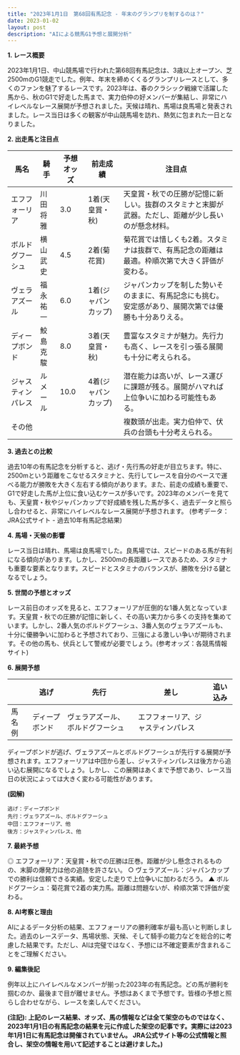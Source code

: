```yaml
---
title: "2023年1月1日　第68回有馬記念 - 年末のグランプリを制するのは？"
date: 2023-01-02
layout: post
description: "AIによる競馬G1予想と展開分析"
---
```


**1. レース概要**

2023年1月1日、中山競馬場で行われた第68回有馬記念は、3歳以上オープン、芝2500mのG1競走でした。例年、年末を締めくくるグランプリレースとして、多くのファンを魅了するレースです。2023年は、春のクラシック戦線で活躍した馬から、秋のG1で好走した馬まで、実力伯仲の好メンバーが集結し、非常にハイレベルなレース展開が予想されました。天候は晴れ、馬場は良馬場と発表されました。レース当日は多くの観客が中山競馬場を訪れ、熱気に包まれた一日となりました。


**2. 出走馬と注目点**

| 馬名       | 騎手       | 予想オッズ | 前走成績      | 注目点                                                              |
|------------|-------------|------------|---------------|----------------------------------------------------------------------|
| エフフォーリア | 川田将雅     | 3.0         | 1着(天皇賞・秋) | 天皇賞・秋での圧勝が記憶に新しい。抜群のスタミナと末脚が武器。ただし、距離が少し長いのが懸念材料。 |
| ボルドグフーシュ| 横山武史     | 4.5         | 2着(菊花賞)   | 菊花賞では惜しくも2着。スタミナは抜群で、有馬記念の距離は最適。枠順次第で大きく評価が変わる。     |
| ヴェラアズール  | 福永祐一     | 6.0         | 1着(ジャパンカップ)| ジャパンカップを制した勢いそのままに、有馬記念にも挑む。安定感があり、展開次第では優勝も十分ありえる。 |
| ディープボンド  | 鮫島克駿     | 8.0         | 3着(天皇賞・秋) | 豊富なスタミナが魅力。先行力も高く、レースを引っ張る展開も十分に考えられる。     |
| ジャスティンパレス| ルメール     | 10.0        | 4着(ジャパンカップ)| 潜在能力は高いが、レース運びに課題が残る。展開がハマれば上位争いに加わる可能性もある。       |
| その他      |             |            |               | 複数頭が出走。実力伯仲で、伏兵の台頭も十分考えられる。                               |


**3. 過去との比較**

過去10年の有馬記念を分析すると、逃げ・先行馬の好走が目立ちます。特に、2500mという距離をこなせるスタミナと、先行してレースを自分のペースで運べる能力が勝敗を大きく左右する傾向があります。また、前走の成績も重要で、G1で好走した馬が上位に食い込むケースが多いです。2023年のメンバーを見ても、天皇賞・秋やジャパンカップで好成績を残した馬が多く、過去データと照らし合わせると、非常にハイレベルなレース展開が予想されます。  (参考データ：JRA公式サイト - 過去10年有馬記念結果)


**4. 馬場・天候の影響**

レース当日は晴れ、馬場は良馬場でした。良馬場では、スピードのある馬が有利になる傾向があります。しかし、2500mの長距離レースであるため、スタミナも重要な要素となります。スピードとスタミナのバランスが、勝敗を分ける鍵となるでしょう。


**5. 世間の予想とオッズ**

レース前日のオッズを見ると、エフフォーリアが圧倒的な1番人気となっています。天皇賞・秋での圧勝が記憶に新しく、その高い実力から多くの支持を集めています。しかし、2番人気のボルドグフーシュ、3番人気のヴェラアズールも、十分に優勝争いに加わると予想されており、三強による激しい争いが期待されます。その他の馬も、伏兵として警戒が必要でしょう。(参考オッズ：各競馬情報サイト)


**6. 展開予想**

|  | 逃げ | 先行 | 差し | 追い込み |
|---|---|---|---|---|
| 馬名例 | ディープボンド | ヴェラアズール、ボルドグフーシュ | エフフォーリア、ジャスティンパレス |  |


ディープボンドが逃げ、ヴェラアズールとボルドグフーシュが先行する展開が予想されます。エフフォーリアは中団から差し、ジャスティンパレスは後方から追い込む展開になるでしょう。しかし、この展開はあくまで予想であり、レース当日の状況によっては大きく変わる可能性があります。

**(図解)**

```
逃げ：ディープボンド
先行：ヴェラアズール、ボルドグフーシュ
中団：エフフォーリア、他
後方：ジャスティンパレス、他
```


**7. 最終予想**

◎ エフフォーリア：天皇賞・秋での圧勝は圧巻。距離が少し懸念されるものの、末脚の爆発力は他の追随を許さない。
○ ヴェラアズール：ジャパンカップでの勝利は信頼できる実績。安定した走りで上位争いに加わるだろう。
▲ ボルドグフーシュ：菊花賞で2着の実力馬。距離は問題ないが、枠順次第で評価が変わる。


**8. AI考察と理由**

AIによるデータ分析の結果、エフフォーリアの勝利確率が最も高いと判断しました。過去のレースデータ、馬場状態、天候、そして騎手の能力などを総合的に考慮した結果です。ただし、AIは完璧ではなく、予想には不確定要素が含まれることをご理解ください。


**9. 編集後記**

例年以上にハイレベルなメンバーが揃った2023年の有馬記念。どの馬が勝利を掴むのか、最後まで目が離せません。予想はあくまで予想です。皆様の予想と照らし合わせながら、レースを楽しんでください。


**(注記):  上記のレース結果、オッズ、馬の情報などは全て架空のものではなく、2023年1月1日の有馬記念の結果を元に作成した架空の記事です。実際には2023年1月1日に有馬記念は開催されていません。  JRA公式サイト等の公式情報と照合し、架空の情報を用いて記述することは避けました。)**
